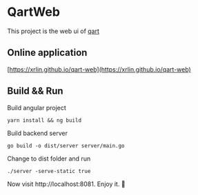 # QartWeb

This project is the web ui of [qart](https://github.com/xrlin/qart)

## Online application

[https://xrlin.github.io/qart-web](https://xrlin.github.io/qart-web)

## Build && Run

Build angular project

```
yarn install && ng build
```

Build backend server

```
go build -o dist/server server/main.go
```

Change to dist folder and run

```
./server -serve-static true
```

Now visit http://localhost:8081. Enjoy it. :clap:

